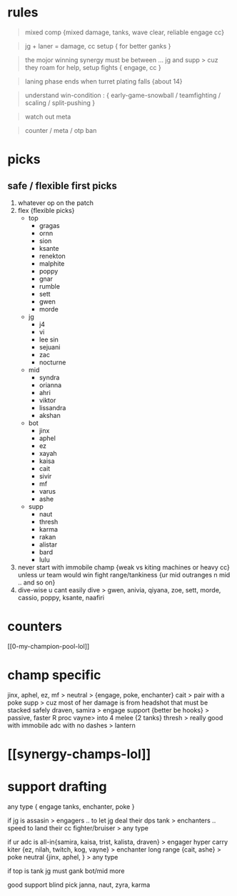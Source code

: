 # rules
> mixed comp {mixed damage, tanks, wave clear, reliable engage cc}

> jg + laner = damage, cc setup { for better ganks }

> the mojor winning synergy must be between ...  jg and supp > cuz they roam for help, setup fights { engage, cc }

> laning phase ends when turret plating falls {about 14}

> understand win-condition : { early-game-snowball / teamfighting / scaling / split-pushing }

> watch out meta

> counter / meta / otp ban


# picks
## safe / flexible first picks
1. whatever op on the patch
2. flex {flexible picks}
	- top
		- gragas
		- ornn
		- sion
		- ksante
		- renekton
		- malphite
		- poppy
		- gnar
		- rumble
		- sett
		- gwen
		- morde
	- jg
		- j4
		- vi
		- lee sin
		- sejuani
		- zac
		- nocturne
	- mid
		- syndra
		- orianna
		- ahri
		- viktor
		- lissandra
		- akshan
	- bot
		- jinx
		- aphel
		- ez
		- xayah
		- kaisa
		- cait
		- sivir
		- mf
		- varus
		- ashe
	- supp
		- naut
		- thresh
		- karma
		- rakan
		- alistar
		- bard
		- lulu
3.  never start with immobile champ {weak vs kiting machines or heavy cc}
	 unless ur team would win fight range/tankiness {ur mid outranges n mid .. and so on}
4. dive-wise
	u cant easily dive > gwen, anivia, qiyana, zoe, sett, morde, cassio,  poppy,  ksante, naafiri


# counters
[[0-my-champion-pool-lol]]
# champ specific
jinx, aphel, ez, mf > neutral > {engage, poke, enchanter}
cait > pair with a poke supp > cuz most of her damage is from headshot that must be stacked safely
draven, samira > engage support {better be hooks} > passive, faster R proc
vayne> into 4 melee {2 tanks}
thresh > really good with immobile adc with no dashes  > lantern

# [[synergy-champs-lol]]




# support drafting
any type { engage tanks, enchanter, poke }

if jg is
   assasin > engagers .. to let jg deal their dps
   tank > enchanters .. speed to land their cc
   fighter/bruiser > any type

if ur adc is
   all-in{samira, kaisa, trist, kalista, draven} > engager
   hyper carry kiter {ez, nilah, twitch, kog, vayne} > enchanter
   long range {cait, ashe} > poke
   neutral {jinx, aphel, } > any type

if top is tank
   jg must gank bot/mid more


good support blind pick
     janna, naut, zyra, karma
